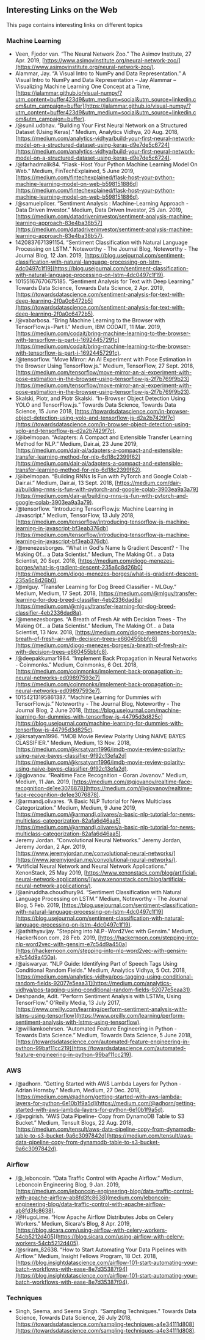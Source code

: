## Interesting Links on the Web

This page contains interesting links on different topics

### Machine Learning

  * Veen, Fjodor van. “The Neural Network Zoo.” The Asimov Institute, 27 Apr. 2019, [https://www.asimovinstitute.org/neural-network-zoo/](https://www.asimovinstitute.org/neural-network-zoo/).
  * Alammar, Jay. “A Visual Intro to NumPy and Data Representation.” A Visual Intro to NumPy and Data Representation – Jay Alammar – Visualizing Machine Learning One Concept at a Time, [https://jalammar.github.io/visual-numpy/?utm_content=buffer423d9&utm_medium=social&utm_source=linkedin.com&utm_campaign=buffer](https://jalammar.github.io/visual-numpy/?utm_content=buffer423d9&utm_medium=social&utm_source=linkedin.com&utm_campaign=buffer).
  * /@sunil.udbhav. “Building Your First Neural Network on a Structured Dataset (Using Keras).” Medium, Analytics Vidhya, 20 Aug. 2018, [https://medium.com/analytics-vidhya/build-your-first-neural-network-model-on-a-structured-dataset-using-keras-d9e7de5c6724](https://medium.com/analytics-vidhya/build-your-first-neural-network-model-on-a-structured-dataset-using-keras-d9e7de5c6724).
  * /@farhadmalik84. “Flask - Host Your Python Machine Learning Model On Web.” Medium, FinTechExplained, 5 June 2019, [https://medium.com/fintechexplained/flask-host-your-python-machine-learning-model-on-web-b598151886d](https://medium.com/fintechexplained/flask-host-your-python-machine-learning-model-on-web-b598151886d).
  * /@samuelpilcer. “Sentiment Analysis : Machine-Learning Approach - Data Driven Investor.” Medium, Data Driven Investor, 25 Jan. 2019, [https://medium.com/datadriveninvestor/sentiment-analysis-machine-learning-approach-83e4ba38b57](https://medium.com/datadriveninvestor/sentiment-analysis-machine-learning-approach-83e4ba38b57).
  * 1420837671391154. “Sentiment Classification with Natural Language Processing on LSTM.” Noteworthy - The Journal Blog, Noteworthy - The Journal Blog, 12 Jan. 2019, [https://blog.usejournal.com/sentiment-classification-with-natural-language-processing-on-lstm-4dc0497c1f19](https://blog.usejournal.com/sentiment-classification-with-natural-language-processing-on-lstm-4dc0497c1f19).
  * 10155167670675185. “Sentiment Analysis for Text with Deep Learning.” Towards Data Science, Towards Data Science, 2 Apr. 2019, [https://towardsdatascience.com/sentiment-analysis-for-text-with-deep-learning-2f0a0c6472b5](https://towardsdatascience.com/sentiment-analysis-for-text-with-deep-learning-2f0a0c6472b5).
  * /@vabarbosa. “Bring Machine Learning to the Browser with TensorFlow.js - Part I.” Medium, IBM CODAIT, 11 Mar. 2019, [https://medium.com/codait/bring-machine-learning-to-the-browser-with-tensorflow-js-part-i-16924457291c](https://medium.com/codait/bring-machine-learning-to-the-browser-with-tensorflow-js-part-i-16924457291c).
  * /@tensorflow. “Move Mirror: An AI Experiment with Pose Estimation in the Browser Using TensorFlow.js.” Medium, TensorFlow, 27 Sept. 2018, [https://medium.com/tensorflow/move-mirror-an-ai-experiment-with-pose-estimation-in-the-browser-using-tensorflow-js-2f7b769f9b23](https://medium.com/tensorflow/move-mirror-an-ai-experiment-with-pose-estimation-in-the-browser-using-tensorflow-js-2f7b769f9b23).
  * Skalski, Piotr, and Piotr Skalski. “In-Browser Object Detection Using YOLO and TensorFlow.js.” Towards Data Science, Towards Data Science, 15 June 2018, [https://towardsdatascience.com/in-browser-object-detection-using-yolo-and-tensorflow-js-d2a2b7429f7c](https://towardsdatascience.com/in-browser-object-detection-using-yolo-and-tensorflow-js-d2a2b7429f7c).
  * /@ibelmopan. “Adapters: A Compact and Extensible Transfer Learning Method for NLP.” Medium, Dair.ai, 23 June 2019, [https://medium.com/dair-ai/adapters-a-compact-and-extensible-transfer-learning-method-for-nlp-6d18c2399f62](https://medium.com/dair-ai/adapters-a-compact-and-extensible-transfer-learning-method-for-nlp-6d18c2399f62).
  * /@ibelmopan. “Building RNNs Is Fun with PyTorch and Google Colab - Dair.ai.” Medium, Dair.ai, 13 Sept. 2018, [https://medium.com/dair-ai/building-rnns-is-fun-with-pytorch-and-google-colab-3903ea9a3a79](https://medium.com/dair-ai/building-rnns-is-fun-with-pytorch-and-google-colab-3903ea9a3a79).
  * /@tensorflow. “Introducing TensorFlow.js: Machine Learning in Javascript.” Medium, TensorFlow, 13 July 2018, [https://medium.com/tensorflow/introducing-tensorflow-js-machine-learning-in-javascript-bf3eab376db](https://medium.com/tensorflow/introducing-tensorflow-js-machine-learning-in-javascript-bf3eab376db).
  * /@menezesborges. “What in God's Name Is Gradient Descent? - The Making Of... a Data Scientist.” Medium, The Making Of... a Data Scientist, 20 Sept. 2018, [https://medium.com/diogo-menezes-borges/what-is-gradient-descent-235a6c8d26b0](https://medium.com/diogo-menezes-borges/what-is-gradient-descent-235a6c8d26b0).
  * /@mlguy. “Transfer Learning for Dog Breed Classifier - MLGuy.” Medium, Medium, 17 Sept. 2018, [https://medium.com/@mlguy/transfer-learning-for-dog-breed-classifier-4eb2336dad8a](https://medium.com/@mlguy/transfer-learning-for-dog-breed-classifier-4eb2336dad8a).
  * /@menezesborges. “A Breath of Fresh Air with Decision Trees - The Making Of... a Data Scientist.” Medium, The Making Of... a Data Scientist, 13 Nov. 2018, [https://medium.com/diogo-menezes-borges/a-breath-of-fresh-air-with-decision-trees-e660455bbfc8](https://medium.com/diogo-menezes-borges/a-breath-of-fresh-air-with-decision-trees-e660455bbfc8).
  * /@deepakkumar1984. “Implement Back Propagation in Neural Networks - Coinmonks.” Medium, Coinmonks, 6 Oct. 2018, [https://medium.com/coinmonks/implement-back-propagation-in-neural-networks-ed09897593e7](https://medium.com/coinmonks/implement-back-propagation-in-neural-networks-ed09897593e7).
  * 10154213195861387. “Machine Learning for Dummies with TensorFlow.js.” Noteworthy - The Journal Blog, Noteworthy - The Journal Blog, 2 June 2018, [https://blog.usejournal.com/machine-learning-for-dummies-with-tensorflow-js-44795d3d825c](https://blog.usejournal.com/machine-learning-for-dummies-with-tensorflow-js-44795d3d825c).
  * /@krsatyam1996. “IMDB Movie Review Polarity Using NAIVE BAYES CLASSIFIER.” Medium, Medium, 13 Nov. 2018, [https://medium.com/@krsatyam1996/imdb-movie-review-polarity-using-naive-bayes-classifier-9f92c13efa2d](https://medium.com/@krsatyam1996/imdb-movie-review-polarity-using-naive-bayes-classifier-9f92c13efa2d).
  * /@gjovanov. “Realtime Face Recognition - Goran Jovanov.” Medium, Medium, 11 Jan. 2019, [https://medium.com/@gjovanov/realtime-face-recognition-de1ee3076878](https://medium.com/@gjovanov/realtime-face-recognition-de1ee3076878).
  * /@armandj.olivares. “A Basic NLP Tutorial for News Multiclass Categorization.” Medium, Medium, 9 June 2019, [https://medium.com/@armandj.olivares/a-basic-nlp-tutorial-for-news-multiclass-categorization-82afa6d46aa5](https://medium.com/@armandj.olivares/a-basic-nlp-tutorial-for-news-multiclass-categorization-82afa6d46aa5).
  * Jeremy Jordan. “Convolutional Neural Networks.” Jeremy Jordan, Jeremy Jordan, 2 Apr. 2019, [https://www.jeremyjordan.me/convolutional-neural-networks/](https://www.jeremyjordan.me/convolutional-neural-networks/).
  * “Artificial Neural Network and Neural Network Applications.” XenonStack, 25 May 2019, [https://www.xenonstack.com/blog/artificial-neural-network-applications/](www.xenonstack.com/blog/artificial-neural-network-applications/).
  * /@aniruddha.choudhury94. “Sentiment Classification with Natural Language Processing on LSTM.” Medium, Noteworthy - The Journal Blog, 5 Feb. 2019, [https://blog.usejournal.com/sentiment-classification-with-natural-language-processing-on-lstm-4dc0497c1f19](https://blog.usejournal.com/sentiment-classification-with-natural-language-processing-on-lstm-4dc0497c1f19).
  * /@athithyavijay. “Stepping into NLP - Word2Vec with Gensim.” Medium, HackerNoon.com, 28 Feb. 2019, [https://hackernoon.com/stepping-into-nlp-word2vec-with-gensim-e7c54d9a450a](https://hackernoon.com/stepping-into-nlp-word2vec-with-gensim-e7c54d9a450a).
  * /@aiswaryar. “NLP Guide: Identifying Part of Speech Tags Using Conditional Random Fields.” Medium, Analytics Vidhya, 5 Oct. 2018, [https://medium.com/analytics-vidhya/pos-tagging-using-conditional-random-fields-92077e5eaa31](https://medium.com/analytics-vidhya/pos-tagging-using-conditional-random-fields-92077e5eaa31).
  * Deshpande, Adit. “Perform Sentiment Analysis with LSTMs, Using TensorFlow.” O'Reilly Media, 13 July 2017, [https://www.oreilly.com/learning/perform-sentiment-analysis-with-lstms-using-tensorflow](https://www.oreilly.com/learning/perform-sentiment-analysis-with-lstms-using-tensorflow).
  * /@williamkoehrsen. “Automated Feature Engineering in Python - Towards Data Science.” Medium, Towards Data Science, 5 June 2018, [https://towardsdatascience.com/automated-feature-engineering-in-python-99baf11cc219](https://towardsdatascience.com/automated-feature-engineering-in-python-99baf11cc219).


### AWS
  * /@adhorn. “Getting Started with AWS Lambda Layers for Python - Adrian Hornsby.” Medium, Medium, 27 Dec. 2018, [https://medium.com/@adhorn/getting-started-with-aws-lambda-layers-for-python-6e10b1f9a5d](https://medium.com/@adhorn/getting-started-with-aws-lambda-layers-for-python-6e10b1f9a5d).
  * /@vpgirish. “AWS Data Pipeline- Copy from DynamoDB Table to S3 Bucket.” Medium, Tensult Blogs, 22 Aug. 2018, [https://medium.com/tensult/aws-data-pipeline-copy-from-dynamodb-table-to-s3-bucket-9a6c3097842d](https://medium.com/tensult/aws-data-pipeline-copy-from-dynamodb-table-to-s3-bucket-9a6c3097842d).

### Airflow

  * /@_leboncoin. “Data Traffic Control with Apache Airflow.” Medium, Leboncoin Engineering Blog, 9 Jan. 2019, [https://medium.com/leboncoin-engineering-blog/data-traffic-control-with-apache-airflow-ab8fd3fc8638](medium.com/leboncoin-engineering-blog/data-traffic-control-with-apache-airflow-ab8fd3fc8638).
  * /@HugoLime. “How Apache Airflow Distributes Jobs on Celery Workers.” Medium, Sicara's Blog, 8 Apr. 2019, [https://blog.sicara.com/using-airflow-with-celery-workers-54cb5212d405](https://blog.sicara.com/using-airflow-with-celery-workers-54cb5212d405).
  * /@sriram_82638. “How to Start Automating Your Data Pipelines with Airflow.” Medium, Insight Fellows Program, 18 Oct. 2018, [https://blog.insightdatascience.com/airflow-101-start-automating-your-batch-workflows-with-ease-8e7d35387f94](https://blog.insightdatascience.com/airflow-101-start-automating-your-batch-workflows-with-ease-8e7d35387f94).  


### Techniques

  * Singh, Seema, and Seema Singh. “Sampling Techniques.” Towards Data Science, Towards Data Science, 26 July 2018, [https://towardsdatascience.com/sampling-techniques-a4e34111d808](https://towardsdatascience.com/sampling-techniques-a4e34111d808).
